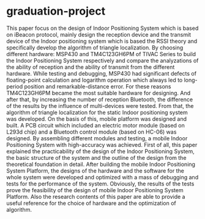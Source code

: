 # graduation-project

This paper focus on the design of Indoor Positioning System which is based on iBeacon protocol, mainly design the reception device and the transmit device of the Indoor positioning system which is based the RSSI theory and specifically develop the algorithm of triangle localization. By choosing different hardware: MSP430 and TM4C123GH6PM of TIVAC Series to build the Indoor Positioning System respectively and compare the analyzations of the ability of reception and the ability of transmit from the different hardware. While testing and debugging, MSP430 had significant defects of floating-point calculation and logarithm operation which always led to long-period position and remarkable-distance error. For these reasons TM4C123GH6PM became the most suitable hardware for designing. And after that, by increasing the number of reception Bluetooth, the difference of the results by the influence of multi-devices were tested. From that, the algorithm of triangle localization for the static Indoor positioning system was developed. On the basis of this, mobile platform was designed and built. A PCB circuit which included an electric motor module (based on L293d chip) and a Bluetooth control module (based on HC-06) was designed. By assembling different modules and testing, a mobile Indoor Positioning System with high-accuracy was achieved. First of all, this paper explained the practicability of the design of the Indoor Positioning System, the basic structure of the system and the outline of the design from the theoretical foundation in detail. After building the mobile Indoor Positioning System Platform, the designs of the hardware and the software for the whole system were developed and optimized with a mass of debugging and tests for the performance of the system. Obviously, the results of the tests prove the feasibility of the design of mobile Indoor Positioning System Platform. Also the research contents of this paper are able to provide a useful reference for the choice of hardware and the optimization of algorithm.
